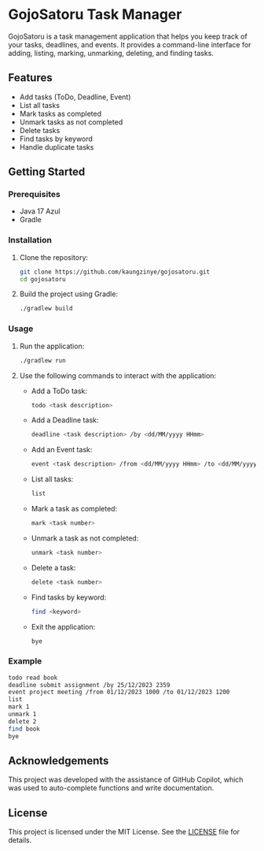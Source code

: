 # GojoSatoru Task Manager

GojoSatoru is a task management application that helps you keep track of your tasks, deadlines, and events. It provides a command-line interface for adding, listing, marking, unmarking, deleting, and finding tasks.

## Features

- Add tasks (ToDo, Deadline, Event)
- List all tasks
- Mark tasks as completed
- Unmark tasks as not completed
- Delete tasks
- Find tasks by keyword
- Handle duplicate tasks

## Getting Started

### Prerequisites

- Java 17 Azul
- Gradle

### Installation

1. Clone the repository:
   ```sh
   git clone https://github.com/kaungzinye/gojosatoru.git
   cd gojosatoru
   ```

2. Build the project using Gradle:
   ```sh
   ./gradlew build
   ```

### Usage

1. Run the application:
   ```sh
   ./gradlew run
   ```

2. Use the following commands to interact with the application:

   - Add a ToDo task:
     ```sh
     todo <task description>
     ```

   - Add a Deadline task:
     ```sh
     deadline <task description> /by <dd/MM/yyyy HHmm>
     ```

   - Add an Event task:
     ```sh
     event <task description> /from <dd/MM/yyyy HHmm> /to <dd/MM/yyyy HHmm>
     ```

   - List all tasks:
     ```sh
     list
     ```

   - Mark a task as completed:
     ```sh
     mark <task number>
     ```

   - Unmark a task as not completed:
     ```sh
     unmark <task number>
     ```

   - Delete a task:
     ```sh
     delete <task number>
     ```

   - Find tasks by keyword:
     ```sh
     find <keyword>
     ```

   - Exit the application:
     ```sh
     bye
     ```

### Example

```sh
todo read book
deadline submit assignment /by 25/12/2023 2359
event project meeting /from 01/12/2023 1000 /to 01/12/2023 1200
list
mark 1
unmark 1
delete 2
find book
bye
```

## Acknowledgements

This project was developed with the assistance of GitHub Copilot, which was used to auto-complete functions and write documentation.

## License

This project is licensed under the MIT License. See the [LICENSE](LICENSE) file for details.